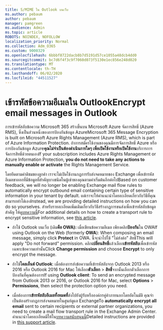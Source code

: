 ```yaml
---
title: S/MIME ใน Outlook บนเว็บ
ms.author: pebaum
author: pebaum
manager: pamgreen
ms.audience: Admin
ms.topic: article
ROBOTS: NOINDEX, NOFOLLOW
localization_priority: Normal
ms.collection: Adm_O365
ms.custom: 9000329
ms.openlocfilehash: 6bbbf8722dacb8b7d5191d57ce1055a48dcb4dd0
ms.sourcegitcommit: bc7d6f4f3c9f7060d073f5130e1ec856e248d020
ms.translationtype: MT
ms.contentlocale: th-TH
ms.lasthandoff: 06/02/2020
ms.locfileid: "44511527"
---
```

# <a name="encrypt-email-messages-in-outlook"></a><span data-ttu-id="9902a-102">เข้ารหัสข้อความอีเมลใน Outlook</span><span class="sxs-lookup"><span data-stu-id="9902a-102">Encrypt email messages in Outlook</span></span>

<span data-ttu-id="9902a-103">การเข้ารหัสลับข้อความ Microsoft 365 สร้างขึ้นบน Microsoft Azure จัดการสิทธิ์ (Azure RMS), ซึ่งเป็นส่วนหนึ่งของการป้องกันข้อมูล Azure</span><span class="sxs-lookup"><span data-stu-id="9902a-103">Microsoft 365 Message Encryption is built on Microsoft Azure Rights Management (Azure RMS), which is part of Azure Information Protection.</span></span> <span data-ttu-id="9902a-104">ถ้าการสมัครใช้งานของคุณมีการจัดการสิทธิ์ Azure หรือการป้องกันข้อมูล Azure**คุณไม่จําเป็นต้องดําเนินการใดๆ เพื่อเปิดใช้งานหรือเปิดใช้งาน**บริการการจัดการสิทธิ์ด้วยตนเอง</span><span class="sxs-lookup"><span data-stu-id="9902a-104">If your subscription includes Azure Rights Management or Azure Information Protection, **you do not need to take any actions to manually enable or activate** the Rights Management Service.</span></span>

<span data-ttu-id="9902a-105">โดยยึดตามคําติชมของลูกค้า เราจะไม่เปิดใช้งานกฎการรับส่งจดหมายของ Exchange เพื่อเข้ารหัสอีเมลขาออกที่มีข้อมูลที่สําคัญบางชนิดในผู้เช่าของคุณตามค่าเริ่มต้นอีกต่อไป</span><span class="sxs-lookup"><span data-stu-id="9902a-105">Based on customer feedback, we will no longer be enabling Exchange mail flow rules to automatically encrypt outbound email containing certain type of sensitive information in your tenant by default.</span></span> <span data-ttu-id="9902a-106">แต่เราจะให้คําแนะนําโดยละเอียดเกี่ยวกับวิธีที่คุณสามารถทําได้เอง</span><span class="sxs-lookup"><span data-stu-id="9902a-106">Instead, we are providing detailed instructions on how you can do so yourselves.</span></span> <span data-ttu-id="9902a-107">สําหรับรายละเอียดเพิ่มเติมเกี่ยวกับวิธีสร้างกฎการขนส่งเพื่อเข้ารหัสลับข้อมูลสําคัญ ให้ดู[บทความนี้](https://aka.ms/OmeEtr)</span><span class="sxs-lookup"><span data-stu-id="9902a-107">For additional details on how to create a transport rule to encrypt sensitive information, see [this article](https://aka.ms/OmeEtr).</span></span>

- <span data-ttu-id="9902a-108">ถ้าใช้ Outlook บนเว็บ (เดิม**คือ OWA):** เมื่อเขียนข้อความอีเมล เพียงคลิก**ป้องกัน**ใน OWA</span><span class="sxs-lookup"><span data-stu-id="9902a-108">If using Outlook on the Web (formerly **OWA**): When composing an email message, simply click **Protect** in OWA.</span></span> <span data-ttu-id="9902a-109">นี้จะนําไปใช้ "ไม่ส่งต่อ" สิทธิ์</span><span class="sxs-lookup"><span data-stu-id="9902a-109">This will apply "Do not forward" permission.</span></span> <span data-ttu-id="9902a-110">คลิก**เปลี่ยนสิทธิ์**แล้วเลือก**เข้ารหัสลับ**เพื่อเข้ารหัสเฉพาะข้อความเท่านั้น</span><span class="sxs-lookup"><span data-stu-id="9902a-110">Click **Change permission** and choose **Encrypt** to only encrypt the message.</span></span>

- <span data-ttu-id="9902a-111">ถ้าใช้**ไคลเอ็นต์ Outlook**: เมื่อต้องการส่งข้อความที่เข้ารหัสลับจาก Outlook 2013 หรือ 2016 หรือ Outlook 2016 for Mac ให้เลือก**ตัวเลือก**  >  **สิทธิ์**จากนั้นเลือกตัวเลือกการป้องกันที่คุณต้องการ</span><span class="sxs-lookup"><span data-stu-id="9902a-111">If using **Outlook client**: To send an encrypted message from Outlook 2013 or 2016, or Outlook 2016 for Mac, select **Options** > **Permissions**, then select the protection option you need.</span></span>

- <span data-ttu-id="9902a-112">เมื่อต้องการ**เข้ารหัสลับอีเมลทั้งหมดที่**ส่งไปยังผู้รับหรือองค์กรคู่ค้าภายนอกโดยอัตโนมัติ คุณจําเป็นต้องสร้างกฎการส่งจดหมายในศูนย์ดูแล Exchange</span><span class="sxs-lookup"><span data-stu-id="9902a-112">To **automatically encrypt all email** sent to certain recipients or external partner organizations, you need to create a mail flow transport rule in the Exchange Admin Center.</span></span> <span data-ttu-id="9902a-113">คําแนะนําโดยละเอียดมีให้ใน[บทความสนับสนุนนี้](https://docs.microsoft.com/microsoft-365/compliance/define-mail-flow-rules-to-encrypt-email#create-mail-flow-rules-to-encrypt-email-messages-with-the-new-ome-capabilities)</span><span class="sxs-lookup"><span data-stu-id="9902a-113">Detailed instructions are provided in [this support article](https://docs.microsoft.com/microsoft-365/compliance/define-mail-flow-rules-to-encrypt-email#create-mail-flow-rules-to-encrypt-email-messages-with-the-new-ome-capabilities).</span></span>


